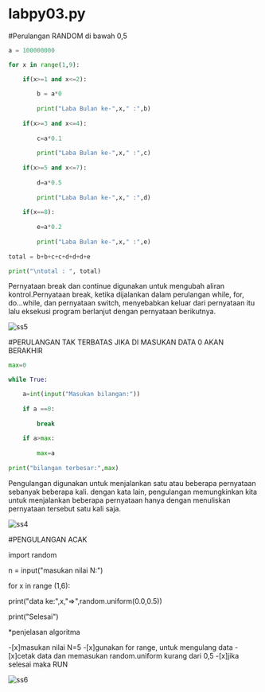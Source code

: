 # labpy03.py
#Perulangan RANDOM di bawah 0,5
``` python
a = 100000000

for x in range(1,9):

    if(x>=1 and x<=2):
    
        b = a*0
        
        print("Laba Bulan ke-",x," :",b)
        
    if(x>=3 and x<=4):
    
        c=a*0.1
        
        print("Laba Bulan ke-",x," :",c)
        
    if(x>=5 and x<=7):
    
        d=a*0.5
        
        print("Laba Bulan ke-",x," :",d)
        
    if(x==8):
    
        e=a*0.2
        
        print("Laba Bulan ke-",x," :",e)
        
total = b+b+c+c+d+d+d+e

print("\ntotal : ", total)
```

Pernyataan break dan continue digunakan untuk mengubah aliran kontrol.Pernyataan break, ketika dijalankan dalam perulangan while, for, do...while, dan pernyataan switch, menyebabkan keluar dari pernyataan itu lalu eksekusi program berlanjut dengan pernyataan berikutnya.

![ss5](https://user-images.githubusercontent.com/46735662/52929189-efddee00-3375-11e9-9096-ff11757ea5b1.png)

#PERULANGAN TAK TERBATAS JIKA DI MASUKAN DATA 0 AKAN BERAKHIR 
```python
max=0

while True:

    a=int(input("Masukan bilangan:"))
    
    if a ==0:
    
        break
        
    if a>max:
    
        max=a
        
print("bilangan terbesar:",max)
```

Pengulangan digunakan untuk menjalankan satu atau beberapa pernyataan sebanyak beberapa kali. dengan kata lain, pengulangan memungkinkan kita untuk menjalankan beberapa pernyataan hanya dengan menuliskan pernyataan tersebut satu kali saja.


![ss4](https://user-images.githubusercontent.com/46735662/52928746-e18ed280-3373-11e9-9e60-f785430d03b1.png)

#PENGULANGAN ACAK

import random

n = input("masukan nilai N:")

for x in range (1,6):

  print("data ke:",x,"=>",random.uniform(0.0,0.5))
  
print("Selesai")

*penjelasan algoritma

-[x]masukan nilai N=5
-[x]gunakan for range, untuk mengulang data
-[x]cetak data dan memasukan random.uniform kurang dari 0,5
-[x]jika selesai maka RUN

![ss6](https://user-images.githubusercontent.com/46735662/52929949-17828580-3379-11e9-81d9-9a7c7cc0b3b0.png)
